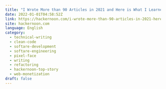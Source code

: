 ```yaml
---
title: "I Wrote More than 90 Articles in 2021 and Here is What I Learned in a Nutshell"
date: 2022-01-01T04:58:52Z
link: https://hackernoon.com/i-wrote-more-than-90-articles-in-2021-here-is-what-i-learned-in-a-nutshell?source=rss&utm_medium=RSS&utm_source=news.12bit.vn
site: hackernoon.com
language: English
category:
  - technical-writing
  - clean-code
  - softare-development
  - softare-engineering
  - pixel-face
  - writing
  - refactoring
  - hackernoon-top-story
  - web-monetization
draft: false
---
```


